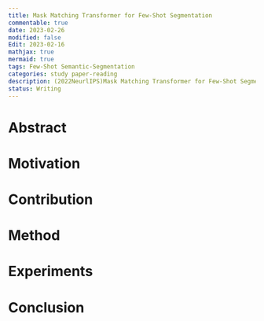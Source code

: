 ```yaml
---
title: Mask Matching Transformer for Few-Shot Segmentation
commentable: true
date: 2023-02-26
modified: false
Edit: 2023-02-16
mathjax: true
mermaid: true
tags: Few-Shot Semantic-Segmentation
categories: study paper-reading 
description: (2022NeurlIPS)Mask Matching Transformer for Few-Shot Segmentation
status: Writing
---
```


# Abstract

# Motivation


# Contribution

# Method

# Experiments

# Conclusion